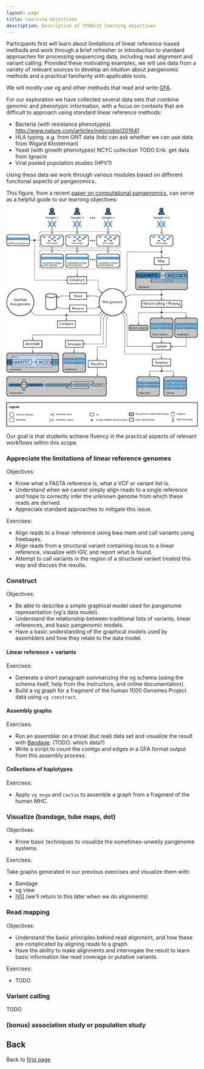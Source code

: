 ```yaml
---
layout: page
title: Learning objectives
description: Description of CPANG18 learning objectives
---
```


Participants first will learn about limitations of linear reference-based methods and work through a brief refresher or introduction to standard approaches for processing sequencing data, including read alignment and variant calling.
Provided these motivating examples, we will use data from a variety of relevant sources to develop an intuition about pangenomic methods and a practical familiarity with applicable tools.

We will mostly use vg and other methods that read and write [GFA](https://github.com/GFA-spec/GFA-spec).

For our exploration we have collected several data sets that combine genomic and phenotypic information, with a focus on contexts that are difficult to approach using standard linear reference methods:

* Bacteria (with resistance phenotypes) http://www.nature.com/articles/nmicrobiol201641
* HLA typing, e.g. from ONT data (tobi can ask whether we can use data from Wigard Klosterman)
* Yeast (with growth phenotypes) NCYC collection TODO Erik: get data from Ignacio
* Viral pooled population studies (HPV?)

Using these data we work through various modules based on different functional aspects of pangenomics.

This figure, from a recent [paper on computational pangenomics](https://doi.org/10.1093/bib/bbw089), can serve as a helpful guide to our learning objectives:

![Pangenomics operations](https://raw.githubusercontent.com/Pfern/PANGenomics/master/images/operations.png)

Our goal is that students achieve fluency in the practical aspects of relevant workflows within this scope.

### Appreciate the limitations of linear reference genomes

Objectives:

- Know what a FASTA reference is, what a VCF or variant list is.
- Understand when we cannot simply align reads to a single reference and hope to correctly infer the unknown genome from which these reads are derived.
- Appreciate standard approaches to mitigate this issue.

Exercises:

- Align reads to a linear reference using bwa mem and call variants using freebayes.
- Align reads from a structural variant containing locus to a linear reference, visualize with IGV, and report what is found.
- Attempt to call variants in the region of a structural variant treated this way and discuss the results.

### Construct

Objectives:

- Be able to describe a simple graphical model used for pangenome representation (vg's data model).
- Understand the relationship between traditional lists of variants, linear references, and basic pangenomic models.
- Have a basic understanding of the graphical models used by assemblers and how they relate to the data model.

#### Linear reference + variants

Exercises:

- Generate a short paragraph summarizing the vg schema (using the schema itself, help from the instructors, and online documentation).
- Build a vg graph for a fragment of the human 1000 Genomes Project data using `vg construct`.

#### Assembly graphs

Exercises:

- Run an assembler on a trivial (but real) data set and visualize the result with [Bandage](https://github.com/rrwick/Bandage). (TODO: which data?)
- Write a script to count the contigs and edges in a GFA format output from this assembly process.

#### Collections of haplotypes

Exercises:

- Apply `vg msga` and `cactus` to assemble a graph from a fragment of the human MHC.

### Visualize (bandage, tube maps, dot)

Objectives:

- Know basic techniques to visualize the sometimes-unweily pangenome systems.

Exercises:

Take graphs generated in our previous exercises and visualize them with:

- Bandage
- vg view
- [IVG](https://vgteam.github.io/sequenceTubeMap/) (we'll return to this later when we do alignments)

### Read mapping

Objectives:

- Understand the basic principles behind read alignment, and how these are complicated by aligning reads to a graph.
- Have the ability to make alignments and interrogate the result to learn basic information like read coverage or putative variants.

Exercises:

- TODO

### Variant calling

TODO

### (bonus) association study or population study

## Back

Back to [first page](https://gtpb.github.io/CPANG18/)

